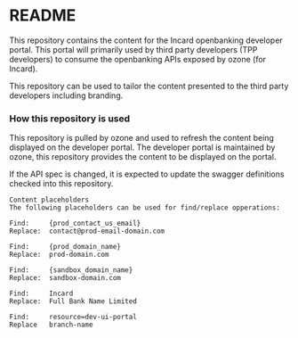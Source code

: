# README #

This repository contains the content for the Incard openbanking developer portal. This portal
will primarily used by third party developers (TPP developers) to consume the openbanking APIs
exposed by ozone  (for Incard).

This repository can be used to tailor the content presented to the third party developers including
branding.
### How this repository is used ###

This repository is pulled by ozone and used to refresh the content being displayed on the developer portal.
The developer portal is maintained by ozone, this repository provides the content to be displayed on the portal.

If the API spec is changed, it is expected to update the swagger definitions checked into this repository.

```
Content placeholders
The following placeholders can be used for find/replace opperations:

Find:     {prod_contact_us_email}
Replace:  contact@prod-email-domain.com

Find:     {prod_domain_name}
Replace:  prod-domain.com

Find:     {sandbox_domain_name}
Replace:  sandbox-domain.com

Find:     Incard
Replace:  Full Bank Name Limited

Find:     resource=dev-ui-portal
Replace   branch-name

```
